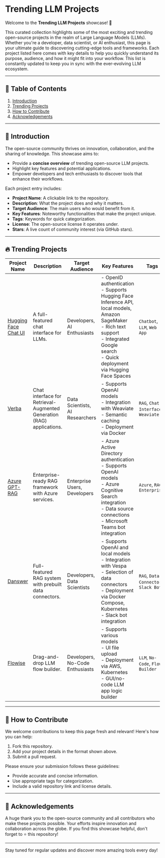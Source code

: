 # Trending LLM Projects

Welcome to the **Trending LLM Projects** showcase! 🚀

This curated collection highlights some of the most exciting and trending open-source projects in the realm of Large Language Models (LLMs). Whether you're a developer, data scientist, or AI enthusiast, this page is your ultimate guide to discovering cutting-edge tools and frameworks. Each project listed here comes with key details to help you quickly understand its purpose, audience, and how it might fit into your workflow. This list is constantly updated to keep you in sync with the ever-evolving LLM ecosystem.

---

## 📌 Table of Contents

1. [Introduction](#introduction)
2. [Trending Projects](#trending-projects)
3. [How to Contribute](#how-to-contribute)
4. [Acknowledgements](#acknowledgements)

---

## 📖 Introduction

The open-source community thrives on innovation, collaboration, and the sharing of knowledge. This showcase aims to:

- Provide a **concise overview** of trending open-source LLM projects.
- Highlight key features and potential applications.
- Empower developers and tech enthusiasts to discover tools that enhance their workflows.

Each project entry includes:

- **Project Name**: A clickable link to the repository.
- **Description**: What the project does and why it matters.
- **Target Audience**: The main users who would benefit from it.
- **Key Features**: Noteworthy functionalities that make the project unique.
- **Tags**: Keywords for quick categorization.
- **License**: The open-source license it operates under.
- **Stars**: A live count of community interest (via GitHub stars).

---

## 🔥 Trending Projects

| **Project Name**                                     | **Description**                                                                                    | **Target Audience**                     | **Key Features**                                                                                                                                                               | **Tags**                           | **License** | **Stars**                                                         |
|------------------------------------------------------|----------------------------------------------------------------------------------------------------|-----------------------------------------|-------------------------------------------------------------------------------------------------------------------------------------------------------------------------------|------------------------------------|-------------|--------------------------------------------------------------------|
| [Hugging Face Chat UI](https://github.com/huggingface/chat-ui)  | A full-featured chat interface for LLMs.                                                            | Developers, AI Enthusiasts              | - OpenID authentication<br>- Supports Hugging Face Inference API, local models, Amazon SageMaker<br>- Rich text support<br>- Integrated Google search<br>- Quick deployment via Hugging Face Spaces | `Chatbot`, `LLM`, `Web App`        | MIT         | ![GitHub stars](https://img.shields.io/github/stars/huggingface/chat-ui?style=social)   |
| [Verba](https://github.com/weaviate/verba)           | Chat interface for Retrieval-Augmented Generation (RAG) applications.                               | Data Scientists, AI Researchers         | - Supports OpenAI models<br>- Integration with Weaviate<br>- Semantic caching<br>- Deployment via Docker                                                                       | `RAG`, `Chat Interface`, `Weaviate`| Apache 2.0  | ![GitHub stars](https://img.shields.io/github/stars/weaviate/verba?style=social)        |
| [Azure GPT-RAG](https://github.com/microsoft/gpt-azure)         | Enterprise-ready RAG framework with Azure services.                                                 | Enterprise Users, Developers            | - Azure Active Directory authentication<br>- Supports OpenAI models<br>- Azure Cognitive Search integration<br>- Data source connections<br>- Microsoft Teams bot integration | `Azure`, `RAG`, `Enterprise`       | MIT         | ![GitHub stars](https://img.shields.io/github/stars/microsoft/gpt-azure?style=social)   |
| [Danswer](https://github.com/danswer-ai/danswer)     | Full-featured RAG system with prebuilt data connectors.                                             | Developers, Data Scientists             | - Supports OpenAI and local models<br>- Integration with Vespa<br>- Selection of data connectors<br>- Deployment via Docker Compose, Kubernetes<br>- Slack bot integration     | `RAG`, `Data Connectors`, `Slack Bot`| Apache 2.0  | ![GitHub stars](https://img.shields.io/github/stars/danswer-ai/danswer?style=social)    |
| [Flowise](https://github.com/FlowiseAI/Flowise)      | Drag-and-drop LLM flow builder.                                                                     | Developers, No-Code Enthusiasts         | - Supports various models<br>- UI file upload<br>- Deployment via AWS, Kubernetes<br>- GUI/no-code LLM app logic builder                                                       | `LLM`, `No-Code`, `Flow Builder`   | MIT         | ![GitHub stars](https://img.shields.io/github/stars/FlowiseAI/Flowise?style=social)     |


---

## 🤝 How to Contribute

We welcome contributions to keep this page fresh and relevant! Here's how you can help:

1. Fork this repository.
2. Add your project details in the format shown above.
3. Submit a pull request.

Please ensure your submission follows these guidelines:

- Provide accurate and concise information.
- Use appropriate tags for categorization.
- Include a valid repository link and license details.

---

## 📢 Acknowledgements

A huge thank you to the open-source community and all contributors who make these projects possible. Your efforts inspire innovation and collaboration across the globe. If you find this showcase helpful, don't forget to ⭐ this repository!

---

Stay tuned for regular updates and discover more amazing tools every day!

